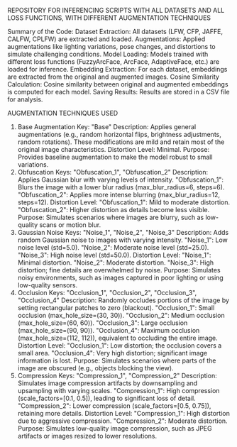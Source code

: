REPOSITORY FOR INFERENCING SCRIPTS WITH ALL DATASETS AND ALL LOSS FUNCTIONS, WITH DIFFERENT AUGMENTATION TECHNIQUES

Summary of the Code:
Dataset Extraction: All datasets (LFW, CFP, JAFFE, CALFW, CPLFW) are extracted and loaded.
Augmentations: Applied augmentations like lighting variations, pose changes, and distortions to simulate challenging conditions.
Model Loading: Models trained with different loss functions (FuzzyArcFace, ArcFace, AdaptiveFace, etc.) are loaded for inference.
Embedding Extraction: For each dataset, embeddings are extracted from the original and augmented images.
Cosine Similarity Calculation: Cosine similarity between original and augmented embeddings is computed for each model.
Saving Results: Results are stored in a CSV file for analysis.

AUGMENTATION TECHNIQUES USED
1. Base Augmentation
Key: "Base"
Description: Applies general augmentations (e.g., random horizontal flips, brightness adjustments, random rotations). These modifications are mild and retain most of the original image characteristics.
Distortion Level: Minimal.
Purpose: Provides baseline augmentation to make the model robust to small variations.
2. Obfuscation
Keys: "Obfuscation_1", "Obfuscation_2"
Description: Applies Gaussian blur with varying levels of intensity.
"Obfuscation_1": Blurs the image with a lower blur radius (max_blur_radius=6, steps=6).
"Obfuscation_2": Applies more intense blurring (max_blur_radius=12, steps=12).
Distortion Level:
"Obfuscation_1": Mild to moderate distortion.
"Obfuscation_2": Higher distortion as details become less visible.
Purpose: Simulates scenarios where images are blurry, such as low-quality scans or motion blur.
3. Gaussian Noise
Keys: "Noise_1", "Noise_2", "Noise_3"
Description: Adds random Gaussian noise to images with varying intensity.
"Noise_1": Low noise level (std=5.0).
"Noise_2": Moderate noise level (std=25.0).
"Noise_3": High noise level (std=50.0).
Distortion Level:
"Noise_1": Minimal distortion.
"Noise_2": Moderate distortion.
"Noise_3": High distortion; fine details are overwhelmed by noise.
Purpose: Simulates noisy environments, such as images captured in poor lighting or using low-quality sensors.
4. Occlusion
Keys: "Occlusion_1", "Occlusion_2", "Occlusion_3", "Occlusion_4"
Description: Randomly occludes portions of the image by setting rectangular patches to zero (blackout).
"Occlusion_1": Small occlusion (max_hole_size=(30, 30)).
"Occlusion_2": Medium occlusion (max_hole_size=(60, 60)).
"Occlusion_3": Large occlusion (max_hole_size=(90, 90)).
"Occlusion_4": Maximum occlusion (max_hole_size=(112, 112)), equivalent to occluding the entire image.
Distortion Level:
"Occlusion_1": Low distortion; the occlusion covers a small area.
"Occlusion_4": Very high distortion; significant image information is lost.
Purpose: Simulates scenarios where parts of the image are obscured (e.g., objects blocking the view).
5. Compression
Keys: "Compression_1", "Compression_2"
Description: Simulates image compression artifacts by downsampling and upsampling with varying scales.
"Compression_1": High compression (scale_factors=[0.1, 0.5]), leading to significant loss of detail.
"Compression_2": Lower compression (scale_factors=[0.5, 0.75]), retaining more details.
Distortion Level:
"Compression_1": High distortion due to aggressive compression.
"Compression_2": Moderate distortion.
Purpose: Simulates low-quality image compression, such as JPEG artifacts or images resized to lower resolutions.
